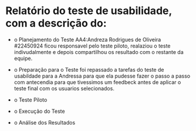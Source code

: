 # Relatório do teste de usabilidade, com a descrição do:
* o Planejamento do Teste
  AA4:Andreza Rodrigues de Oliveira #22450924 ficou responsavel pelo teste piloto, realaziou o  teste indivudalmente e depois compartilhou os resultado com o restante da equipe.

* o Preparação para o Teste
  foi repassado a tarefas do teste de usabildade para a Andressa para que ela pudesse fazer o passo a passo com antecendia para que tivessimos um feedbeck antes de aplicar o teste final com os usuarios selecionados.
* o Teste Piloto
  
* o Execução do Teste
* o Análise dos Resultados
